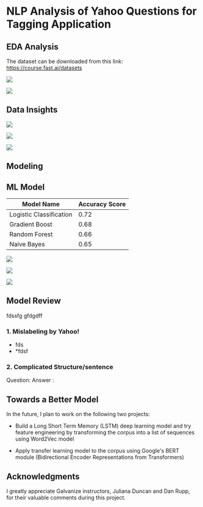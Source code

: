 # NLP Analysis of Yahoo Questions for Tagging Application





## EDA Analysis
The dataset can be downloaded from this link:
https://course.fast.ai/datasets





![](img/Classes_2.png)





![](img/most_common_words3.png)


## Data Insights

![](img/sentiment_polarity.png)

![](img/subj_ve_polar.png)

![](img/subj_ve_polar2.png)


## Modeling



## ML Model

| Model Name  |  Accuracy Score |
| -- | -- |
|  Logistic Classification  |  0.72  |
|  Gradient Boost  |  0.68  |
|  Random Forest  |  0.66  |
|  Naive Bayes  |  0.65  |



![](img/ROC_Curve.png)



![](img/Latest_plot_confusion.png)



![](img/Logistic_importance.png)


## Model Review
fdssfg
gfdgdff
### 1. Mislabeling by Yahoo!
*   fds
*   *fdsf



### 2. Complicated Structure/sentence

Question:
Answer  : 





## Towards a Better Model
In the future, I plan to work on the following two projects:

* Build a Long Short Term Memory (LSTM) deep learning model and try feature engineering by transforming
the corpus into a list of sequences using Word2Vec model

* Apply transfer learning model to the corpus using Google's BERT module (Bidirectional Encoder Representations from Transformers)



## Acknowledgments
I greatly appreciate Galvanize instructors, Juliana Duncan and Dan Rupp, for their valuable comments during this project.